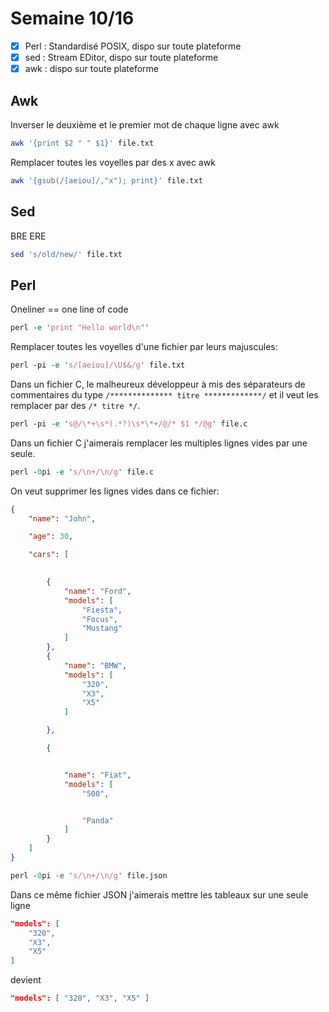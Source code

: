# Semaine 10/16

- [x] Perl : Standardisé POSIX, dispo sur toute plateforme
- [x] sed : Stream EDitor, dispo sur toute plateforme
- [x] awk : dispo sur toute plateforme

## Awk 

Inverser le deuxième et le premier mot de chaque ligne avec awk

```bash
awk '{print $2 " " $1}' file.txt
```

Remplacer toutes les voyelles par des x avec awk 

```bash
awk '{gsub(/[aeiou]/,"x"); print}' file.txt
```

## Sed 

BRE ERE 

```bash
sed 's/old/new/' file.txt
```

## Perl 

Oneliner == one line of code

```perl
perl -e 'print "Hello world\n"'
```

Remplacer toutes les voyelles d'une fichier par leurs majuscules: 

```perl
perl -pi -e 's/[aeiou]/\U$&/g' file.txt
```

Dans un fichier C, le malheureux développeur à mis des séparateurs de commentaires du type `/************** titre *************/` et il veut les remplacer par des `/* titre */`. 

```perl
perl -pi -e 's@/\*+\s*(.*?)\s*\*+/@/* $1 */@g' file.c
```

Dans un fichier C j'aimerais remplacer les multiples lignes vides par une seule.

```perl
perl -0pi -e 's/\n+/\n/g' file.c
```

On veut supprimer les lignes vides dans ce fichier: 

```json 
{
    "name": "John",

    "age": 30,

    "cars": [

    
        {
            "name": "Ford",
            "models": [
                "Fiesta",
                "Focus",
                "Mustang"
            ]
        },
        {
            "name": "BMW",
            "models": [
                "320",
                "X3",
                "X5"
            ]

        },

        {


            "name": "Fiat",
            "models": [
                "500",


                "Panda"
            ]
        }
    ]
}
```

```perl
perl -0pi -e 's/\n+/\n/g' file.json
```

Dans ce même fichier JSON j'aimerais mettre les tableaux sur une seule ligne

```json	
"models": [
    "320",
    "X3",
    "X5"
]
```
devient

```json
"models": [ "320", "X3", "X5" ]
```
